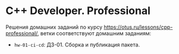 # C++ Developer. Professional

Решения домашних заданий по курсу https://otus.ru/lessons/cpp-professional/, ветки соответствуют домашним заданиям:

- `hw-01-ci-cd`: ДЗ-01. Сборка и публикация пакета.
